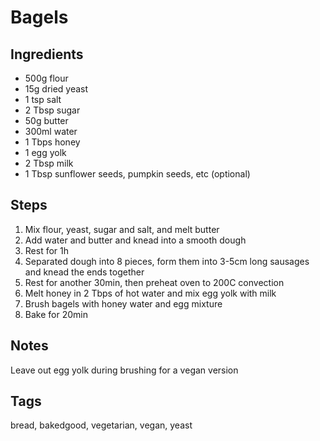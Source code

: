 # Bagels

## Ingredients

* 500g flour
* 15g dried yeast
* 1 tsp salt 
* 2 Tbsp sugar 
* 50g butter 
* 300ml water
* 1 Tbps honey 
* 1 egg yolk
* 2 Tbsp milk
* 1 Tbsp sunflower seeds, pumpkin seeds, etc (optional)

## Steps

1. Mix flour, yeast, sugar and salt, and melt butter
2. Add water and butter and knead into a smooth dough 
3. Rest for 1h
4. Separated dough into 8 pieces, form them into 3-5cm long sausages and knead the ends together 
5. Rest for another 30min, then preheat oven to 200C convection 
6. Melt honey in 2 Tbps of hot water and mix egg yolk with milk
7. Brush bagels with honey water and egg mixture
8. Bake for 20min

## Notes 

Leave out egg yolk during brushing for a vegan version 

## Tags
bread, bakedgood, vegetarian, vegan, yeast
